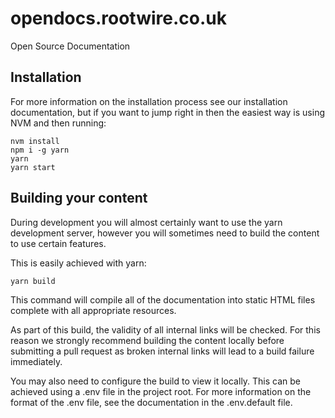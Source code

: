 # opendocs.rootwire.co.uk

Open Source Documentation

## Installation

For more information on the installation process see our installation documentation, but if you want to jump right in then the easiest way is using NVM and then running:

    nvm install
    npm i -g yarn
    yarn
    yarn start

## Building your content

During development you will almost certainly want to use the yarn development server, however you will sometimes need to build the content to use certain features.

This is easily achieved with yarn:

    yarn build

This command will compile all of the documentation into static HTML files complete with all appropriate resources.

As part of this build, the validity of all internal links will be checked. For this reason we strongly recommend building the content locally before submitting a pull request as broken internal links will lead to a build failure immediately.

You may also need to configure the build to view it locally. This can be achieved using a .env file in the project root. For more information on the format of the .env file, see the documentation in the .env.default file.